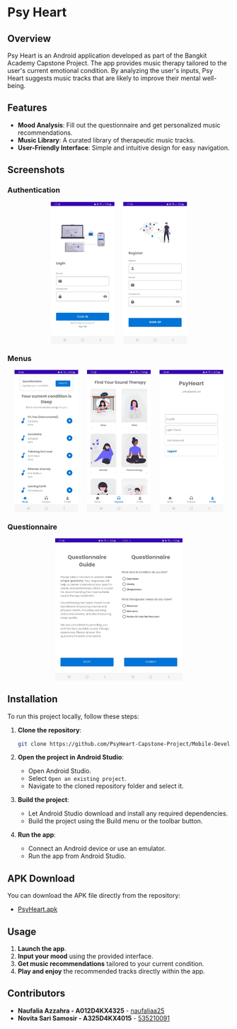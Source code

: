 # Psy Heart

## Overview

Psy Heart is an Android application developed as part of the Bangkit Academy Capstone Project. The app provides music therapy tailored to the user's current emotional condition. By analyzing the user's inputs, Psy Heart suggests music tracks that are likely to improve their mental well-being.

## Features

- **Mood Analysis**: Fill out the questionnaire and get personalized music recommendations.
- **Music Library**: A curated library of therapeutic music tracks.
- **User-Friendly Interface**: Simple and intuitive design for easy navigation.

## Screenshots

### Authentication
<div style="display: flex; justify-content: center;">
    <img src="app/src/main/res/app-screenshot/login.jpg" width="144" style="margin-right: 10px;">
    <img src="app/src/main/res/app-screenshot/signup.jpg" width="144" style="margin-left: 10px;">
</div>

### Menus
<div style="display: flex; justify-content: center;">
    <img src="app/src/main/res/app-screenshot/home.jpg" width="144" style="margin-right: 10px;">
    <img src="app/src/main/res/app-screenshot/discover.jpg" width="144" style="margin-left: 10px; margin-right: 10px;">
    <img src="app/src/main/res/app-screenshot/profile.jpg" width="144" style="margin-left: 10px;">
</div>

### Questionnaire
<div style="display: flex; justify-content: center;">
    <img src="app/src/main/res/app-screenshot/guide.jpg" width="144" style="margin-left: 10px;">
    <img src="app/src/main/res/app-screenshot/questionnaire.jpg" width="144" style="margin-right: 10px;">
</div>

## Installation

To run this project locally, follow these steps:

1. **Clone the repository**:
    ```sh
    git clone https://github.com/PsyHeart-Capstone-Project/Mobile-Development.git
    ```

2. **Open the project in Android Studio**:
   - Open Android Studio.
   - Select `Open an existing project`.
   - Navigate to the cloned repository folder and select it.

3. **Build the project**:
   - Let Android Studio download and install any required dependencies.
   - Build the project using the Build menu or the toolbar button.

4. **Run the app**:
   - Connect an Android device or use an emulator.
   - Run the app from Android Studio.

## APK Download

You can download the APK file directly from the repository:

- [PsyHeart.apk](apk/PsyHeart.apk)

## Usage

1. **Launch the app**.
2. **Input your mood** using the provided interface.
3. **Get music recommendations** tailored to your current condition.
4. **Play and enjoy** the recommended tracks directly within the app.

## Contributors

- **Naufalia Azzahra - A012D4KX4325** - [naufaliaa25](https://github.com/naufaliaa25)
- **Novita Sari Samosir - A325D4KX4015** - [535210091](https://github.com/535210091)
